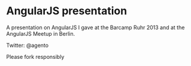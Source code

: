 # AngularJS presentation

A presentation on AngularJS I gave at the Barcamp Ruhr 2013 and at the
AngularJS Meetup in Berlin.

Twitter: @agento

Please fork responsibly
